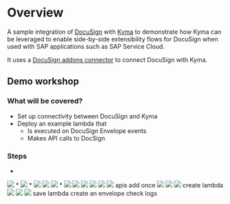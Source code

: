 # Overview

A sample integration of [DocuSign](https://www.docusign.com/) with [Kyma](https://kyma-project.io) to demonstrate how Kyma can be leveraged to enable side-by-side extensibility flows for DocuSign when used with SAP applications such as SAP Service Cloud.

It uses a [DocuSign addons connector](./addons) to connect DocuSign with Kyma.

## Demo workshop

### What will be covered?
* Set up connectivity between DocuSign and Kyma
* Deploy an example lambda that
  * Is executed on DocuSign Envelope events
  * Makes API calls to DocSign

### Steps

* 
![](./assets/steps/add-new-ns.png)
*
![](./assets/steps/create-ns.png)
*
![](./assets/steps/to-main.png)
![](./assets/steps/create-application.png)
![](./assets/steps/bind-application-to-ns.png)
*
![](./assets/steps/back-to-ns.png)
![](./assets/steps/addons-config.png)
![](./assets/steps/catalog-docusign-connector.png)
![](./assets/steps/provision-connector.png)
![](./assets/steps/apis-and-events.png)
![](./assets/steps/events-add-once.png)
apis add once
![](./assets/steps/docusign-add-connect-config.png)
![](./assets/steps/docusign-create-connect.png)
![](./assets/steps/docusign-connect-events.png)
create lambda
![](./assets/steps/lambda-event-trigger.png)
![](./assets/steps/lambda-code-dependencies.png)
![](./assets/steps/do-service-binding.png)
save lambda
create an envelope
check logs